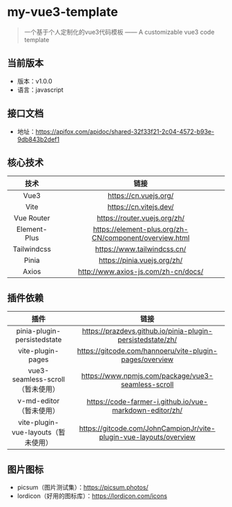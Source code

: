 # my-vue3-template
> 一个基于个人定制化的vue3代码模板 —— A customizable vue3 code template

## 当前版本
- 版本：v1.0.0
- 语言：javascript

## 接口文档

- 地址：https://apifox.com/apidoc/shared-32f33f21-2c04-4572-b93e-9db843b2def1

## 核心技术
|     技术     |                          链接                          |
| :----------: | :----------------------------------------------------: |
|     Vue3     |                 https://cn.vuejs.org/                  |
|     Vite     |                 https://cn.vitejs.dev/                 |
|  Vue Router  |              https://router.vuejs.org/zh/              |
| Element-Plus | https://element-plus.org/zh-CN/component/overview.html |
| Tailwindcss  |              https://www.tailwindcss.cn/               |
|    Pinia     |              https://pinia.vuejs.org/zh/               |
|    Axios     |          http://www.axios-js.com/zh-cn/docs/           |

## 插件依赖

|                插件                 |                             链接                             |
| :---------------------------------: | :----------------------------------------------------------: |
|     pinia-plugin-persistedstate     |  https://prazdevs.github.io/pinia-plugin-persistedstate/zh/  |
|          vite-plugin-pages          |   https://gitcode.com/hannoeru/vite-plugin-pages/overview    |
|  vue3-seamless-scroll（暂未使用）   |      https://www.npmjs.com/package/vue3-seamless-scroll      |
|       v-md-editor（暂未使用）       |   https://code-farmer-i.github.io/vue-markdown-editor/zh/    |
| vite-plugin-vue-layouts（暂未使用） | https://gitcode.com/JohnCampionJr/vite-plugin-vue-layouts/overview |

## 图片图标

- picsum（图片测试集）：https://picsum.photos/
- lordicon（好用的图标库）：https://lordicon.com/icons
